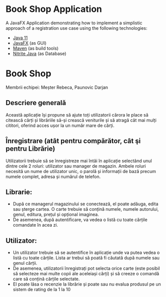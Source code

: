 # Book Shop Application
A JavaFX Application demonstrating how to implement a simplistic approach of a registration use case using the following technologies:
* [Java 11](https://www.oracle.com/java/technologies/javase-downloads.html)
* [JavaFX](https://openjfx.io/openjfx-docs/) (as GUI)
* [Maven](https://maven.apache.org/) (as build tools)
* [Nitrite Java](https://www.dizitart.org/nitrite-database.html) (as Database)

# Book Shop
Membrii echipei: Meșter Rebeca, Paunovic Darjan

## Descriere generală
Această aplicație își propune să ajute toți utilizatorii cărora le place să citească cărți și librăriile
să-și crească veniturile și să atragă cât mai mulți cititori, oferind acces ușor la un număr mare
de cărți.

## Înregistrare (atât pentru compărător, cât şi pentru Librărie)

Utilizatorii trebuie să se înregistreze mai întâi în aplicație selectând unul dintre cele 2 roluri:
utilizator sau manager de magazin. Ambele roluri necesită un nume de utilizator unic, o
parolă și informații de bază precum numele complet, adresa și numărul de telefon.

## Librarie:
- După ce managerul magazinului se conectează, el poate adăuga, edita sau șterge cartea. O
  carte trebuie să conțină numele, numele autorului, genul, editura, prețul și opțional
  imaginea.
- De asemenea, după autentificare, va vedea o listă cu toate cărțile comandate în acea zi.

## Utilizator:
- Un utilizator trebuie să se autentifice în aplicație unde va putea vedea o listă cu toate
  cărțile. Lista ar trebui să poată fi căutată după numele sau genul cărții.
- De asemenea, utilizatorii înregistrați pot selecta orice carte (este posibil să selecteze mai
  multe copii ale aceleiași cărți) și să creeze o comandă care să conțină cărțile selectate.
- El poate lăsa o recenzie la librărie și poate sau nu evalua produsul pe un sistem de rating
  de la 1 la 10
